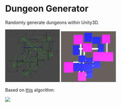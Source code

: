 # Dungeon Generator

Randomly generate dungeons within Unity3D.

<img src="./Capture.JPG" width="35%"></img>
<img src="./Capture1.JPG" width="35%"></img>

Based on [this](https://www.gamedeveloper.com/programming/procedural-dungeon-generation-algorithm) algorithm:

<img src="http://i.imgur.com/wM30Xyl.gif"></img>

